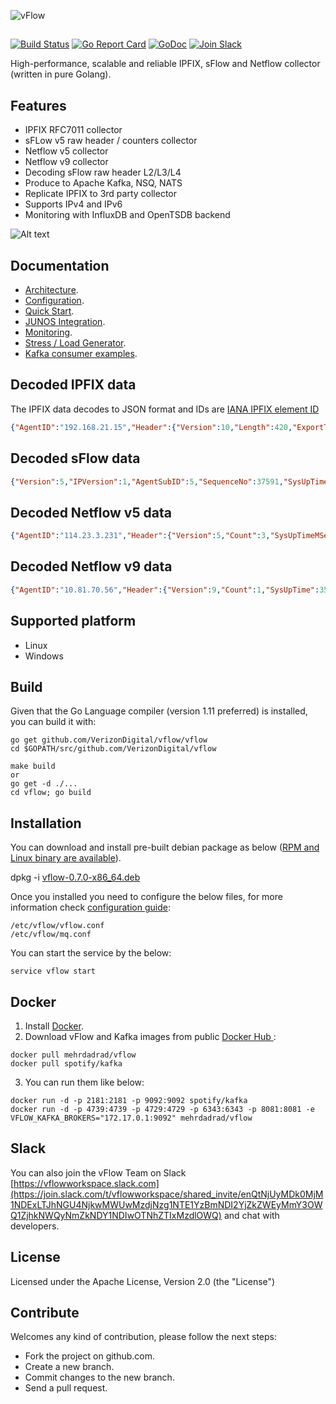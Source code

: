![vFlow](docs/imgs/vflow_logo.png?raw=true "vFlow logo")
##
[![Build Status](https://travis-ci.org/VerizonDigital/vflow.svg?branch=master)](https://travis-ci.org/VerizonDigital/vflow) 
[![Go Report Card](https://goreportcard.com/badge/github.com/VerizonDigital/vflow)](https://goreportcard.com/report/github.com/VerizonDigital/vflow)
[![GoDoc](https://godoc.org/github.com/VerizonDigital/vflow?status.svg)](https://godoc.org/github.com/VerizonDigital/vflow)
[![Join Slack](https://img.shields.io/badge/join-slack-9B69A0.svg)](https://join.slack.com/t/vflowworkspace/shared_invite/enQtNTAwNjMyNzg0MDY5LWJlNGExZDNiYThmYjkyNmM1NDAyZGY4NmMyZjYwYmE0ZjAzZjA2MTZlZjRkYjY3Njc1MDJjYTlhZDU2OTk2MGE)

High-performance, scalable and reliable IPFIX, sFlow and Netflow collector (written in pure Golang).

## Features
- IPFIX RFC7011 collector
- sFLow v5 raw header / counters collector
- Netflow v5 collector
- Netflow v9 collector
- Decoding sFlow raw header L2/L3/L4 
- Produce to Apache Kafka, NSQ, NATS
- Replicate IPFIX to 3rd party collector
- Supports IPv4 and IPv6
- Monitoring with InfluxDB and OpenTSDB backend

![Alt text](/docs/imgs/vflow.gif?raw=true "vFlow")

## Documentation
- [Architecture](/docs/design.md).
- [Configuration](/docs/config.md).
- [Quick Start](/docs/quick_start_nsq.md).
- [JUNOS Integration](/docs/junos_integration.md).
- [Monitoring](/monitor/README.md).
- [Stress / Load Generator](/stress/README.md).
- [Kafka consumer examples](https://github.com/VerizonDigital/vflow/tree/master/consumers).

## Decoded IPFIX data
The IPFIX data decodes to JSON format and IDs are [IANA IPFIX element ID](http://www.iana.org/assignments/ipfix/ipfix.xhtml)
```json
{"AgentID":"192.168.21.15","Header":{"Version":10,"Length":420,"ExportTime":1483484642,"SequenceNo":1434533677,"DomainID":32771},"DataSets":[[{"I":8,"V":"192.16.28.217"},{"I":12,"V":"180.10.210.240"},{"I":5,"V":2},{"I":4,"V":6},{"I":7,"V":443},{"I":11,"V":64381},{"I":32,"V":0},{"I":10,"V":811},{"I":58,"V":0},{"I":9,"V":24},{"I":13,"V":20},{"I":16,"V":4200000000},{"I":17,"V":27747},{"I":15,"V":"180.105.10.210"},{"I":6,"V":"0x10"},{"I":14,"V":1113},{"I":1,"V":22500},{"I":2,"V":15},{"I":52,"V":63},{"I":53,"V":63},{"I":152,"V":1483484581770},{"I":153,"V":1483484622384},{"I":136,"V":2},{"I":243,"V":0},{"I":245,"V":0}]]}
```

## Decoded sFlow data
```json
{"Version":5,"IPVersion":1,"AgentSubID":5,"SequenceNo":37591,"SysUpTime":3287084017,"SamplesNo":1,"Samples":[{"SequenceNo":1530345639,"SourceID":0,"SamplingRate":4096,"SamplePool":1938456576,"Drops":0,"Input":536,"Output":728,"RecordsNo":3,"Records":{"ExtRouter":{"NextHop":"115.131.251.90","SrcMask":24,"DstMask":14},"ExtSwitch":{"SrcVlan":0,"SrcPriority":0,"DstVlan":0,"DstPriority":0},"RawHeader":{"L2":{"SrcMAC":"58:00:bb:e7:57:6f","DstMAC":"f4:a7:39:44:a8:27","Vlan":0,"EtherType":2048},"L3":{"Version":4,"TOS":0,"TotalLen":1452,"ID":13515,"Flags":0,"FragOff":0,"TTL":62,"Protocol":6,"Checksum":8564,"Src":"10.1.8.5","Dst":"161.140.24.181"},"L4":{"SrcPort":443,"DstPort":56521,"DataOffset":5,"Reserved":0,"Flags":16}}}}],"IPAddress":"192.168.10.0"}
```
## Decoded Netflow v5 data
``` json
{"AgentID":"114.23.3.231","Header":{"Version":5,"Count":3,"SysUpTimeMSecs":51469784,"UNIXSecs":1544476581,"UNIXNSecs":0,"SeqNum":873873830,"EngType":0,"EngID":0,"SmpInt":1000},"Flows":[{"SrcAddr":"125.238.46.48","DstAddr":"114.23.236.96","NextHop":"114.23.3.231","Input":791,"Output":817,"PktCount":4,"L3Octets":1708,"StartTime":51402145,"EndTime":51433264,"SrcPort":49233,"DstPort":443,"Padding1":0,"TCPFlags":16,"ProtType":6,"Tos":0,"SrcAsNum":4771,"DstAsNum":56030,"SrcMask":20,"DstMask":22,"Padding2":0},{"SrcAddr":"125.238.46.48","DstAddr":"114.23.236.96","NextHop":"114.23.3.231","Input":791,"Output":817,"PktCount":1,"L3Octets":441,"StartTime":51425137,"EndTime":51425137,"SrcPort":49233,"DstPort":443,"Padding1":0,"TCPFlags":24,"ProtType":6,"Tos":0,"SrcAsNum":4771,"DstAsNum":56030,"SrcMask":20,"DstMask":22,"Padding2":0},{"SrcAddr":"210.5.53.48","DstAddr":"103.22.200.210","NextHop":"122.56.118.157","Input":564,"Output":802,"PktCount":1,"L3Octets":1500,"StartTime":51420072,"EndTime":51420072,"SrcPort":80,"DstPort":56108,"Padding1":0,"TCPFlags":16,"ProtType":6,"Tos":0,"SrcAsNum":56030,"DstAsNum":13335,"SrcMask":24,"DstMask":23,"Padding2":0}]}
```
## Decoded Netflow v9 data
```json
{"AgentID":"10.81.70.56","Header":{"Version":9,"Count":1,"SysUpTime":357280,"UNIXSecs":1493918653,"SeqNum":14,"SrcID":87},"DataSets":[[{"I":1,"V":"0x00000050"},{"I":2,"V":"0x00000002"},{"I":4,"V":2},{"I":5,"V":192},{"I":6,"V":"0x00"},{"I":7,"V":0},{"I":8,"V":"10.81.70.56"},{"I":9,"V":0},{"I":10,"V":0},{"I":11,"V":0},{"I":12,"V":"224.0.0.22"},{"I":13,"V":0},{"I":14,"V":0},{"I":15,"V":"0.0.0.0"},{"I":16,"V":0},{"I":17,"V":0},{"I":21,"V":300044},{"I":22,"V":299144}]]}
```

## Supported platform
- Linux
- Windows

## Build
Given that the Go Language compiler (version 1.11 preferred) is installed, you can build it with:
```
go get github.com/VerizonDigital/vflow/vflow
cd $GOPATH/src/github.com/VerizonDigital/vflow

make build
or
go get -d ./...
cd vflow; go build 
```
## Installation
You can download and install pre-built debian package as below ([RPM and Linux binary are available](https://github.com/VerizonDigital/vflow/releases/tag/v0.7.0)). 

dpkg -i [vflow-0.7.0-x86_64.deb](https://github.com/VerizonDigital/vflow/releases/download/v0.7.0/vflow-0.7.0-x86_64.deb)

Once you installed you need to configure the below files, for more information check [configuration guide](/docs/config.md):
```
/etc/vflow/vflow.conf
/etc/vflow/mq.conf
```
You can start the service by the below:
```
service vflow start
```

## Docker
1. Install [Docker](https://www.docker.com/).
2. Download vFlow and Kafka images from public [Docker Hub ](https://hub.docker.com/): 
```
docker pull mehrdadrad/vflow
docker pull spotify/kafka
```
3. You can run them like below:
```
docker run -d -p 2181:2181 -p 9092:9092 spotify/kafka
docker run -d -p 4739:4739 -p 4729:4729 -p 6343:6343 -p 8081:8081 -e VFLOW_KAFKA_BROKERS="172.17.0.1:9092" mehrdadrad/vflow
```

## Slack

You can also join the vFlow Team on Slack [https://vflowworkspace.slack.com](https://join.slack.com/t/vflowworkspace/shared_invite/enQtNjUyMDk0MjM1NDExLTJhNGU4NjkwMWUwMzdjNzg1NTE1YzBmNDI2YjZkZWEyMmY3OWQ1ZjhkNWQyNmZkNDY1NDIwOTNhZTIxMzdlOWQ) and chat with developers.

## License
Licensed under the Apache License, Version 2.0 (the "License")

## Contribute
Welcomes any kind of contribution, please follow the next steps:

- Fork the project on github.com.
- Create a new branch.
- Commit changes to the new branch.
- Send a pull request.
